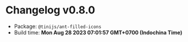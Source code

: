 # Changelog v0.8.0

- Package: `@tinijs/ant-filled-icons`
- Build time: **Mon Aug 28 2023 07:01:57 GMT+0700 (Indochina Time)**

